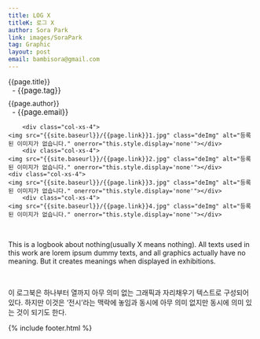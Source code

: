 ```yaml
---
title: LOG X
titleK: 로그 X
author: Sora Park
link: images/SoraPark
tag: Graphic
layout: post
email: bambisora@gmail.com
---	
```


<div class="container">

<div class="deDep">
{{page.title}}<br>
<p style="font-size:15px; margin:0px; padding:0px 0px 0px 8px; margin:0px 0px 8px 0px;">- {{page.tag}}</p>
{{page.author}}<br>
<p style="font-size:15px; margin:0px; padding:0px 0px 0px 8px;">- {{page.email}}</p>
</div>


<div class="row" class="imgcolor">
	
		<div class="col-xs-4">
	<img src="{{site.baseurl}}/{{page.link}}1.jpg" class="deImg" alt="등록된 이미지가 없습니다." onerror="this.style.display='none'"></div>
		<div class="col-xs-4">
	<img src="{{site.baseurl}}/{{page.link}}2.jpg" class="deImg" alt="등록된 이미지가 없습니다." onerror="this.style.display='none'"></div>
	<div class="col-xs-4">
	<img src="{{site.baseurl}}/{{page.link}}3.jpg" class="deImg" alt="등록된 이미지가 없습니다." onerror="this.style.display='none'"></div>
		<div class="col-xs-4">
	<img src="{{site.baseurl}}/{{page.link}}4.jpg" class="deImg" alt="등록된 이미지가 없습니다." onerror="this.style.display='none'"></div>
	
</div>
<br>

<div class="det lato">


This is a logbook about nothing(usually X means nothing). All texts used in this work are lorem ipsum dummy texts, and all graphics actually have no meaning. But it creates meanings when displayed in exhibitions.



</div>

<br>

<div class="noto">

이 로그북은 하나부터 열까지 아무 의미 없는 그래픽과 자리채우기 텍스트로 구성되어 있다. 하지만 이것은 ‘전시’라는 맥락에 놓임과 동시에 아무 의미 없지만 동시에 의미 있는 것이 되기도 한다. 



</div>
 {% include footer.html %}